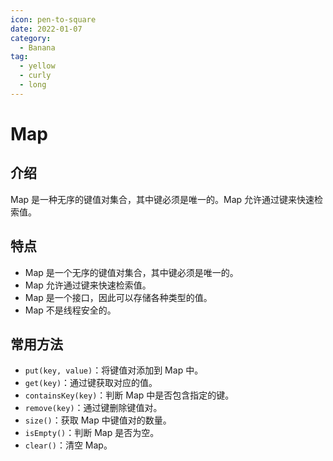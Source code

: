 ```yaml
---
icon: pen-to-square
date: 2022-01-07
category:
  - Banana
tag:
  - yellow
  - curly
  - long
---
```


# Map

## 介绍

Map 是一种无序的键值对集合，其中键必须是唯一的。Map 允许通过键来快速检索值。

## 特点

- Map 是一个无序的键值对集合，其中键必须是唯一的。
- Map 允许通过键来快速检索值。
- Map 是一个接口，因此可以存储各种类型的值。
- Map 不是线程安全的。

## 常用方法

- `put(key, value)`：将键值对添加到 Map 中。
- `get(key)`：通过键获取对应的值。
- `containsKey(key)`：判断 Map 中是否包含指定的键。
- `remove(key)`：通过键删除键值对。
- `size()`：获取 Map 中键值对的数量。
- `isEmpty()`：判断 Map 是否为空。
- `clear()`：清空 Map。

